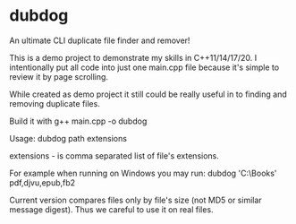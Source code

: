 # dubdog
An ultimate CLI duplicate file finder and remover!

This is a demo project to demonstrate my skills in C++11/14/17/20.
I intentionally put all code into just one main.cpp file because it's simple to review it by page scrolling.

While created as demo project it still could be really useful in to finding and removing duplicate files.

Build it with 
g++ main.cpp -o dubdog

Usage:
dubdog path extensions

extensions - is comma separated list of file's extensions.

For example when running on Windows you may run:
dubdog 'C:\Books' pdf,djvu,epub,fb2

Current version compares files only by file's size (not MD5 or similar message digest). 
Thus we careful to use it on real files.

